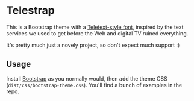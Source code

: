 # Telestrap

This is a Bootstrap theme with a [Teletext-style font](http://www.fonts2u.com/teletext-regular-regular.font),
inspired by the text services we used to get before the Web and digital TV ruined everything.

It's pretty much just a novely project, so don't expect much support :)

## Usage

Install [Bootstrap](http://getbootstrap.com/) as you normally would, then add the theme CSS
(`dist/css/bootstrap-theme.css`). You'll find a bunch of examples in the repo.
